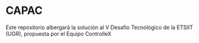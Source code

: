 CAPAC
=====

Este repositorio albergará la solución al V Desafío Tecnológico de la ETSIIT (UGR), propuesta por el Equipo ControlleX
